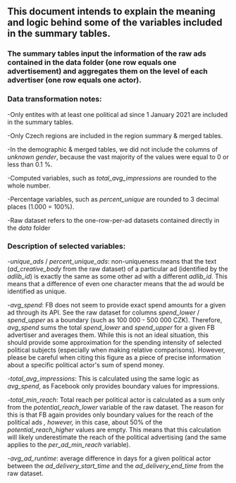 ## This document intends to explain the meaning and logic behind some of the variables included in the summary tables.

### The summary tables input the information of the raw ads contained in the data folder (one row equals one advertisement) and aggregates them on the level of each advertiser (one row equals one actor).

### Data transformation notes:
 -Only entites with at least one political ad since 1 January 2021 are included in the summary tables.
 
 -Only Czech regions are included in the region summary & merged tables. 
 
 -In the demographic & merged tables, we did not include the columns of *unknown gender*, because the vast majority of the values were equal to 0 or less than 0.1 %. 
 
 -Computed variables, such as *total_avg_impressions* are rounded to the whole number.
 
 -Percentage variables, such as *percent_unique* are rounded to 3 decimal places (1.000 = 100%).
 
 -Raw dataset refers to the one-row-per-ad datasets contained directly in the *data* folder

### Description of selected variables:
-*unique_ads* / *percent_unique_ads*: non-uniqueness means that the text (*ad_creative_body* from the raw dataset) of a particular ad (identified by the *adlib_id*) is exactly the same as some other ad with a different *adlib_id*. This means that a difference of even one character means that the ad would be identified as unique.

-*avg_spend*: FB does not seem to provide exact spend amounts for a given ad through its API. See the raw dataset for columns *spend_lower* / *spend_upper* as a boundary (such as 100 000 - 500 000 CZK). Therefore, *avg_spend* sums the total *spend_lower* and *spend_upper* for a given FB advertiser and averages them. While this is not an ideal situation, this should provide some approximation for the spending intensity of selected political subjects (especially when making relative comparisons). However, please be careful when citing this figure as a piece of precise information about a specific political actor's sum of spend money.

-*total_avg_impressions*: This is calculated using the same logic as *avg_spend*, as Facebook only provides boundary values for impressions.

-*total_min_reach*: Total reach per political actor is calculated as a sum only from the *potential_reach_lower* variable of the raw dataset. The reason for this is that FB again provides only boundary values for the reach of the political ads *, however,* in this case, about 50% of the *potential_reach_higher* values are empty. This means that this calculation will likely underestimate the reach of the political advertising (and the same applies to the *per_ad_min_reach* variable).

-*avg_ad_runtime*: average difference in days for a given political actor between the *ad_delivery_start_time* and the *ad_delivery_end_time* from the raw dataset.
